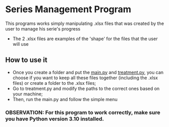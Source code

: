 # Series Management Program
This programs works simply manipulating .xlsx files that was created by the user to manage his serie's progress 
* The 2 .xlsx files are examples of the 'shape' for the files that the user will use

## How to use it
* Once you create a folder and put the [main.py](https://github.com/davirpp/Series_Management/blob/master/main.py) and
[treatment.py](https://github.com/davirpp/Series_Management/blob/master/treatment.py), you can choose if you want to keep all these files together (including the .xlsx files)
or create a folder to the .xlsx files;
* Go to treatment.py and modify the paths to the correct ones based on your machine;
* Then, run the main.py and follow the simple menu 

 ### **OBSERVATION: For this program to work correctly, make sure you have Python version 3.10 installed.**
